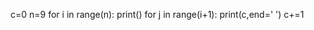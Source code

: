 c=0
n=9
for i in range(n):
    print()
    for j in range(i+1):
        print(c,end=' ')
        c+=1
